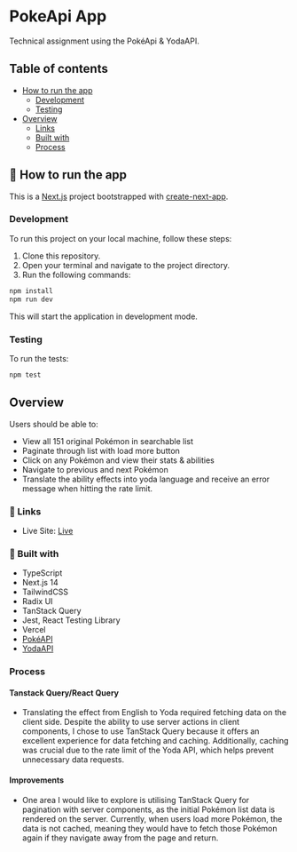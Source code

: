# PokeApi App

Technical assignment using the PokéApi & YodaAPI.

## Table of contents

- [How to run the app](#how-to-run-the-app)
  - [Development](#development)
  - [Testing](#testing)
- [Overview](#overview)
  - [Links](#links)
  - [Built with](#built-with)
  - [Process](#process)

## 💭&nbsp;How to run the app

This is a [Next.js](https://nextjs.org/) project bootstrapped with [create-next-app](https://github.com/vercel/next.js/tree/canary/packages/create-next-app).

### Development

To run this project on your local machine, follow these steps:

1. Clone this repository.
2. Open your terminal and navigate to the project directory.
3. Run the following commands:

```sh
npm install
npm run dev
```

This will start the application in development mode.

### Testing

To run the tests:

```sh
npm test
```

## Overview

Users should be able to:

- View all 151 original Pokémon in searchable list
- Paginate through list with load more button
- Click on any Pokémon and view their stats & abilities
- Navigate to previous and next Pokémon
- Translate the ability effects into yoda language and receive an error message when hitting the rate limit.

### 🔗&nbsp;Links

- Live Site: [Live](https://pokedex-jkellerman.vercel.app)

### 🧰&nbsp;Built with

- TypeScript
- Next.js 14
- TailwindCSS
- Radix UI
- TanStack Query
- Jest, React Testing Library
- Vercel
- [PokéAPI](https://pokeapi.co/docs/v2)
- [YodaAPI](https://funtranslations.com/api/yoda)

### Process

#### Tanstack Query/React Query

- Translating the effect from English to Yoda required fetching data on the client side. Despite the ability to use server actions in client components, I chose to use TanStack Query because it offers an excellent experience for data fetching and caching. Additionally, caching was crucial due to the rate limit of the Yoda API, which helps prevent unnecessary data requests.

#### Improvements

- One area I would like to explore is utilising TanStack Query for pagination with server components, as the initial Pokémon list data is rendered on the server. Currently, when users load more Pokémon, the data is not cached, meaning they would have to fetch those Pokémon again if they navigate away from the page and return.
